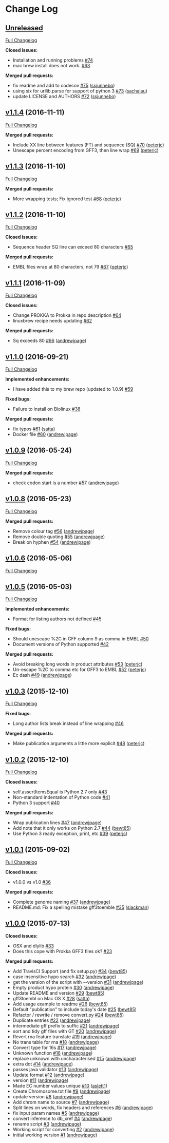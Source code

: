 # Change Log

## [Unreleased](https://github.com/sanger-pathogens/gff3toembl/tree/HEAD)

[Full Changelog](https://github.com/sanger-pathogens/gff3toembl/compare/v1.1.4...HEAD)

**Closed issues:**

- Installation and running problems [\#74](https://github.com/sanger-pathogens/gff3toembl/issues/74)
- mac brew install does not work. [\#63](https://github.com/sanger-pathogens/gff3toembl/issues/63)

**Merged pull requests:**

- fix readme and add to codecov [\#75](https://github.com/sanger-pathogens/gff3toembl/pull/75) ([ssjunnebo](https://github.com/ssjunnebo))
- using six for urllib.parse for support of python 3 [\#73](https://github.com/sanger-pathogens/gff3toembl/pull/73) ([sachalau](https://github.com/sachalau))
- update LICENSE and AUTHORS [\#72](https://github.com/sanger-pathogens/gff3toembl/pull/72) ([ssjunnebo](https://github.com/ssjunnebo))

## [v1.1.4](https://github.com/sanger-pathogens/gff3toembl/tree/v1.1.4) (2016-11-11)
[Full Changelog](https://github.com/sanger-pathogens/gff3toembl/compare/v1.1.3...v1.1.4)

**Merged pull requests:**

- Include XX line between features \(FT\) and sequence \(SQ\) [\#70](https://github.com/sanger-pathogens/gff3toembl/pull/70) ([peterjc](https://github.com/peterjc))
- Unescape percent encoding from GFF3, then line wrap [\#69](https://github.com/sanger-pathogens/gff3toembl/pull/69) ([peterjc](https://github.com/peterjc))

## [v1.1.3](https://github.com/sanger-pathogens/gff3toembl/tree/v1.1.3) (2016-11-10)
[Full Changelog](https://github.com/sanger-pathogens/gff3toembl/compare/v1.1.2...v1.1.3)

**Merged pull requests:**

- More wrapping tests; Fix ignored test [\#68](https://github.com/sanger-pathogens/gff3toembl/pull/68) ([peterjc](https://github.com/peterjc))

## [v1.1.2](https://github.com/sanger-pathogens/gff3toembl/tree/v1.1.2) (2016-11-10)
[Full Changelog](https://github.com/sanger-pathogens/gff3toembl/compare/v1.1.1...v1.1.2)

**Closed issues:**

- Sequence header SQ line can exceed 80 characters [\#65](https://github.com/sanger-pathogens/gff3toembl/issues/65)

**Merged pull requests:**

- EMBL files wrap at 80 characters, not 79 [\#67](https://github.com/sanger-pathogens/gff3toembl/pull/67) ([peterjc](https://github.com/peterjc))

## [v1.1.1](https://github.com/sanger-pathogens/gff3toembl/tree/v1.1.1) (2016-11-09)
[Full Changelog](https://github.com/sanger-pathogens/gff3toembl/compare/v1.1.0...v1.1.1)

**Closed issues:**

- Change PROKKA to Prokka in repo description [\#64](https://github.com/sanger-pathogens/gff3toembl/issues/64)
- linuxbrew recipe needs updating [\#62](https://github.com/sanger-pathogens/gff3toembl/issues/62)

**Merged pull requests:**

- Sq exceeds 80 [\#66](https://github.com/sanger-pathogens/gff3toembl/pull/66) ([andrewjpage](https://github.com/andrewjpage))

## [v1.1.0](https://github.com/sanger-pathogens/gff3toembl/tree/v1.1.0) (2016-09-21)
[Full Changelog](https://github.com/sanger-pathogens/gff3toembl/compare/v1.0.9...v1.1.0)

**Implemented enhancements:**

- I have added this to my brew repo \(updated to 1.0.9\) [\#59](https://github.com/sanger-pathogens/gff3toembl/issues/59)

**Fixed bugs:**

- Failure to install on Biolinux [\#38](https://github.com/sanger-pathogens/gff3toembl/issues/38)

**Merged pull requests:**

- fix typos [\#61](https://github.com/sanger-pathogens/gff3toembl/pull/61) ([satta](https://github.com/satta))
- Docker file [\#60](https://github.com/sanger-pathogens/gff3toembl/pull/60) ([andrewjpage](https://github.com/andrewjpage))

## [v1.0.9](https://github.com/sanger-pathogens/gff3toembl/tree/v1.0.9) (2016-05-24)
[Full Changelog](https://github.com/sanger-pathogens/gff3toembl/compare/v1.0.8...v1.0.9)

**Merged pull requests:**

- check codon start is a number [\#57](https://github.com/sanger-pathogens/gff3toembl/pull/57) ([andrewjpage](https://github.com/andrewjpage))

## [v1.0.8](https://github.com/sanger-pathogens/gff3toembl/tree/v1.0.8) (2016-05-23)
[Full Changelog](https://github.com/sanger-pathogens/gff3toembl/compare/v1.0.6...v1.0.8)

**Merged pull requests:**

- Remove colour tag [\#56](https://github.com/sanger-pathogens/gff3toembl/pull/56) ([andrewjpage](https://github.com/andrewjpage))
- Remove double quoting [\#55](https://github.com/sanger-pathogens/gff3toembl/pull/55) ([andrewjpage](https://github.com/andrewjpage))
- Break on hyphen [\#54](https://github.com/sanger-pathogens/gff3toembl/pull/54) ([andrewjpage](https://github.com/andrewjpage))

## [v1.0.6](https://github.com/sanger-pathogens/gff3toembl/tree/v1.0.6) (2016-05-06)
[Full Changelog](https://github.com/sanger-pathogens/gff3toembl/compare/v1.0.5...v1.0.6)

## [v1.0.5](https://github.com/sanger-pathogens/gff3toembl/tree/v1.0.5) (2016-05-03)
[Full Changelog](https://github.com/sanger-pathogens/gff3toembl/compare/v1.0.3...v1.0.5)

**Implemented enhancements:**

- Format for listing authors not defined [\#45](https://github.com/sanger-pathogens/gff3toembl/issues/45)

**Fixed bugs:**

- Should unescape %2C in GFF column 9 as comma in EMBL [\#50](https://github.com/sanger-pathogens/gff3toembl/issues/50)
- Document versions of Python supported [\#42](https://github.com/sanger-pathogens/gff3toembl/issues/42)

**Merged pull requests:**

- Avoid breaking long words in product attributes [\#53](https://github.com/sanger-pathogens/gff3toembl/pull/53) ([peterjc](https://github.com/peterjc))
- Un-escape %2C to comma etc for GFF3 to EMBL [\#52](https://github.com/sanger-pathogens/gff3toembl/pull/52) ([peterjc](https://github.com/peterjc))
- Ec dash [\#49](https://github.com/sanger-pathogens/gff3toembl/pull/49) ([andrewjpage](https://github.com/andrewjpage))

## [v1.0.3](https://github.com/sanger-pathogens/gff3toembl/tree/v1.0.3) (2015-12-10)
[Full Changelog](https://github.com/sanger-pathogens/gff3toembl/compare/v1.0.2...v1.0.3)

**Fixed bugs:**

- Long author lists break instead of line wrapping [\#46](https://github.com/sanger-pathogens/gff3toembl/issues/46)

**Merged pull requests:**

- Make publication arguments a little more explicit [\#48](https://github.com/sanger-pathogens/gff3toembl/pull/48) ([peterjc](https://github.com/peterjc))

## [v1.0.2](https://github.com/sanger-pathogens/gff3toembl/tree/v1.0.2) (2015-12-10)
[Full Changelog](https://github.com/sanger-pathogens/gff3toembl/compare/v1.0.1...v1.0.2)

**Closed issues:**

- self.assertItemsEqual is Python 2.7 only [\#43](https://github.com/sanger-pathogens/gff3toembl/issues/43)
- Non-standard indentation of Python code [\#41](https://github.com/sanger-pathogens/gff3toembl/issues/41)
- Python 3 support [\#40](https://github.com/sanger-pathogens/gff3toembl/issues/40)

**Merged pull requests:**

- Wrap publication lines [\#47](https://github.com/sanger-pathogens/gff3toembl/pull/47) ([andrewjpage](https://github.com/andrewjpage))
- Add note that it only works on Python 2.7 [\#44](https://github.com/sanger-pathogens/gff3toembl/pull/44) ([bewt85](https://github.com/bewt85))
- Use Python 3 ready exception, print, etc [\#39](https://github.com/sanger-pathogens/gff3toembl/pull/39) ([peterjc](https://github.com/peterjc))

## [v1.0.1](https://github.com/sanger-pathogens/gff3toembl/tree/v1.0.1) (2015-09-02)
[Full Changelog](https://github.com/sanger-pathogens/gff3toembl/compare/v1.0.0...v1.0.1)

**Closed issues:**

- v1.0.0 vs v1.0 [\#36](https://github.com/sanger-pathogens/gff3toembl/issues/36)

**Merged pull requests:**

- Complete genome naming [\#37](https://github.com/sanger-pathogens/gff3toembl/pull/37) ([andrewjpage](https://github.com/andrewjpage))
- README.md: Fix a spelling mistake gff3toemble [\#35](https://github.com/sanger-pathogens/gff3toembl/pull/35) ([sjackman](https://github.com/sjackman))

## [v1.0.0](https://github.com/sanger-pathogens/gff3toembl/tree/v1.0.0) (2015-07-13)
**Closed issues:**

- OSX and dlylib [\#33](https://github.com/sanger-pathogens/gff3toembl/issues/33)
- Does this cope with Prokka GFF3 files ok? [\#23](https://github.com/sanger-pathogens/gff3toembl/issues/23)

**Merged pull requests:**

- Add TravisCI Support \(and fix setup.py\) [\#34](https://github.com/sanger-pathogens/gff3toembl/pull/34) ([bewt85](https://github.com/bewt85))
- case insensitive hypo search [\#32](https://github.com/sanger-pathogens/gff3toembl/pull/32) ([andrewjpage](https://github.com/andrewjpage))
- get the version of the script with --version [\#31](https://github.com/sanger-pathogens/gff3toembl/pull/31) ([andrewjpage](https://github.com/andrewjpage))
- Empty product hypo protein [\#30](https://github.com/sanger-pathogens/gff3toembl/pull/30) ([andrewjpage](https://github.com/andrewjpage))
- Update README and version [\#29](https://github.com/sanger-pathogens/gff3toembl/pull/29) ([bewt85](https://github.com/bewt85))
- gff3toembl on Mac OS X [\#28](https://github.com/sanger-pathogens/gff3toembl/pull/28) ([satta](https://github.com/satta))
- Add usage example to readme [\#26](https://github.com/sanger-pathogens/gff3toembl/pull/26) ([bewt85](https://github.com/bewt85))
- Default "publication" to include today's date [\#25](https://github.com/sanger-pathogens/gff3toembl/pull/25) ([bewt85](https://github.com/bewt85))
- Refactor / rewrite / remove convert.py [\#24](https://github.com/sanger-pathogens/gff3toembl/pull/24) ([bewt85](https://github.com/bewt85))
- Duplicate entries [\#22](https://github.com/sanger-pathogens/gff3toembl/pull/22) ([andrewjpage](https://github.com/andrewjpage))
- intermediate gff prefix to suffic [\#21](https://github.com/sanger-pathogens/gff3toembl/pull/21) ([andrewjpage](https://github.com/andrewjpage))
- sort and tidy gff files with GT [\#20](https://github.com/sanger-pathogens/gff3toembl/pull/20) ([andrewjpage](https://github.com/andrewjpage))
- Revert rna feature translate [\#19](https://github.com/sanger-pathogens/gff3toembl/pull/19) ([andrewjpage](https://github.com/andrewjpage))
- No trans table for rna [\#18](https://github.com/sanger-pathogens/gff3toembl/pull/18) ([andrewjpage](https://github.com/andrewjpage))
- Convert type for 16s [\#17](https://github.com/sanger-pathogens/gff3toembl/pull/17) ([andrewjpage](https://github.com/andrewjpage))
- Unknown function [\#16](https://github.com/sanger-pathogens/gff3toembl/pull/16) ([andrewjpage](https://github.com/andrewjpage))
- replace unknown with uncharacterised [\#15](https://github.com/sanger-pathogens/gff3toembl/pull/15) ([andrewjpage](https://github.com/andrewjpage))
- extra dot [\#14](https://github.com/sanger-pathogens/gff3toembl/pull/14) ([andrewjpage](https://github.com/andrewjpage))
- passes java validator [\#13](https://github.com/sanger-pathogens/gff3toembl/pull/13) ([andrewjpage](https://github.com/andrewjpage))
- Update format [\#12](https://github.com/sanger-pathogens/gff3toembl/pull/12) ([andrewjpage](https://github.com/andrewjpage))
- version [\#11](https://github.com/sanger-pathogens/gff3toembl/pull/11) ([andrewjpage](https://github.com/andrewjpage))
- Made EC number values unique [\#10](https://github.com/sanger-pathogens/gff3toembl/pull/10) ([aslett1](https://github.com/aslett1))
- Create Chromosome.txt file [\#9](https://github.com/sanger-pathogens/gff3toembl/pull/9) ([andrewjpage](https://github.com/andrewjpage))
- update version [\#8](https://github.com/sanger-pathogens/gff3toembl/pull/8) ([andrewjpage](https://github.com/andrewjpage))
- Add chrom name to source [\#7](https://github.com/sanger-pathogens/gff3toembl/pull/7) ([andrewjpage](https://github.com/andrewjpage))
- Split lines on words, fix headers and references [\#6](https://github.com/sanger-pathogens/gff3toembl/pull/6) ([andrewjpage](https://github.com/andrewjpage))
- fix input param names [\#5](https://github.com/sanger-pathogens/gff3toembl/pull/5) ([andrewjpage](https://github.com/andrewjpage))
- convert inference to db\_xref [\#4](https://github.com/sanger-pathogens/gff3toembl/pull/4) ([andrewjpage](https://github.com/andrewjpage))
- rename script [\#3](https://github.com/sanger-pathogens/gff3toembl/pull/3) ([andrewjpage](https://github.com/andrewjpage))
- Working script for converting [\#2](https://github.com/sanger-pathogens/gff3toembl/pull/2) ([andrewjpage](https://github.com/andrewjpage))
- initial working version [\#1](https://github.com/sanger-pathogens/gff3toembl/pull/1) ([andrewjpage](https://github.com/andrewjpage))


